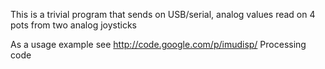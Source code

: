 This is a trivial program that sends on USB/serial, analog values read on 4 pots from two analog joysticks

As a usage example see http://code.google.com/p/imudisp/ Processing code